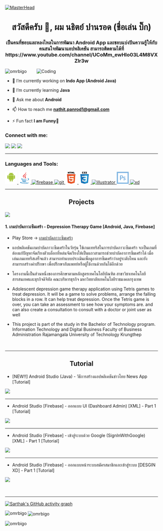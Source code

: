 [![MasterHead](https://1.bp.blogspot.com/-7A4WynwLsMw/XbBpCXG8fHI/AAAAAAAAMt4/uOa1bpLskYgrwGbllhSu2SDj_Mig8SXJQCLcBGAsYHQ/s1600/2000_600px.gif)](https://rishavchanda.io)
<h1 align="center">สวัสดีครับ 👋, ผม นธิตย์ ปานรอด (ชื่อเล่น บิ๊ก)</h1>
<h3 align="center">เป็นคนที่ชอบและหลงไหลในการพัฒนา Android App และชอบแบ่งปันความรู้ให้กับคนสนใจพัฒนาแอปพลิเคชัน สามารถติดตามได้ที่ https://www.youtube.com/channel/UCoMm_ewHIo03L4M8VXZlr3w </h3>

<img align="right" alt="Coding" width="400" src="https://cdn.dribbble.com/users/1162077/screenshots/3848914/programmer.gif">

<p align="left"> <img src="https://komarev.com/ghpvc/?username=omrbigo&label=Profile%20views&color=0e75b6&style=flat" alt="omrbigo" /> </p>

- 🔭 I’m currently working on **Indo App (Android Java)**

- 🌱 I’m currently learning **Java**

- 💬 Ask me about **Android**

- 📫 How to reach me **nathit.panrod1@gmail.com**

- ⚡ Fun fact **I am Funny🤣**

### Connect with me:
<a>[<img src="https://img.shields.io/badge/facebook-%231877F2.svg?&style=for-the-badge&logo=facebook&logoColor=white">](https://web.facebook.com/nathit.big)</a> 
<a>[<img src="https://img.shields.io/badge/youtube-%23E4405F.svg?&style=for-the-badge&logo=instagram&logoColor=white">](https://www.youtube.com/channel/UCoMm_ewHIo03L4M8VXZlr3w)</a>
<a>[<img src="https://img.shields.io/badge/facebook-fanpage-%231877F2.svg?&style=for-the-badge&logo=facebook fanpage&logoColor=white">](https://web.facebook.com/NathitChannel)</a> 

---

<h3 align="left">Languages and Tools:</h3>
<p align="left"> <a href="https://developer.android.com" target="_blank" rel="noreferrer"> <img src="https://raw.githubusercontent.com/devicons/devicon/master/icons/android/android-original-wordmark.svg" alt="android" width="40" height="40"/> </a> <a href="https://www.java.com" target="_blank" rel="noreferrer"> <img src="https://raw.githubusercontent.com/devicons/devicon/master/icons/java/java-original.svg" alt="java" width="40" height="40"/> </a> <a href="https://firebase.google.com/" target="_blank" rel="noreferrer"> <img src="https://www.vectorlogo.zone/logos/firebase/firebase-icon.svg" alt="firebase" width="40" height="40"/> </a> <a href="https://git-scm.com/" target="_blank" rel="noreferrer"> <img src="https://www.vectorlogo.zone/logos/git-scm/git-scm-icon.svg" alt="git" width="40" height="40"/> </a> <a href="https://www.w3.org/html/" target="_blank" rel="noreferrer"> <img src="https://raw.githubusercontent.com/devicons/devicon/master/icons/html5/html5-original-wordmark.svg" alt="html5" width="40" height="40"/> </a> <a href="https://www.w3schools.com/css/" target="_blank" rel="noreferrer"> <img src="https://raw.githubusercontent.com/devicons/devicon/master/icons/css3/css3-original-wordmark.svg" alt="css3" width="40" height="40"/> </a> <a href="https://www.adobe.com/in/products/illustrator.html" target="_blank" rel="noreferrer"> <img src="https://www.vectorlogo.zone/logos/adobe_illustrator/adobe_illustrator-icon.svg" alt="illustrator" width="40" height="40"/> </a> </a> <a href="https://www.photoshop.com/en" target="_blank" rel="noreferrer"> <img src="https://raw.githubusercontent.com/devicons/devicon/master/icons/photoshop/photoshop-line.svg" alt="photoshop" width="40" height="40"/> </a> <a href="https://www.adobe.com/products/xd.html" target="_blank" rel="noreferrer"> <img src="https://cdn.worldvectorlogo.com/logos/adobe-xd.svg" alt="xd" width="40" height="40"/> </a> </p>

---

## <p align="center">Projects</p>

[<img src="https://play-lh.googleusercontent.com/XaAwRv6Duf9VR8YqaImypQu6SfVi5-HlRxnDGSyvQPzwfm-c-2DGu-iu2nMiOVbuqjY=s180-rw">]()
#### 1. เกมบำบัดภาวะซึมเศร้า - Depression Therapy Game [Android, Java, Firebase]
* Play Store -> [เกมบำบัดภาวะซึมเศร้า](https://play.google.com/store/apps/details?id=com.depressiontherapygame)
* แอปพลิเคชันเกมบำบัดภาวะซึมเศร้าในวัยรุ่น ใช้เกมเททริสในการบำบัดภาวะซึมเศร้า จะเป็นเกมที่ต้องแก้ปัญหาจัดเรียงตัวบล็อกที่หล่นจัดเรียงให้เป็นแถวสามารถช่วยบำบัดอาการซึมเศร้าได้ เมื่อเล่นเกมเททริสเสร็จแล้ว สามารถทำแบบประเมินเพื่อดูอาการซึมเศร้าว่าอยู่ระดับไหน และยังสามารถสร้างคำปรึกษา เพื่อปรึกษากับแพทย์หรือผู้ใช้งานด้วยกันได้อีกด้วย
* โครงงานนี้เป็นส่วนหนึ่งของการศึกษาตามหลักสูตรเทคโนโลยีบัณฑิต สาขาวิชาเทคโนโลยีสารสนเทศและธุรกิจดิจิทัล คณะบริหารธุรกิจ มหาวิทยาลัยเทคโนโลยีราชมงคลกรุงเทพ

* Adolescent depression game therapy application using Tetris games to treat depression. It will be a game to solve problems, arrange the falling blocks in a row. It can help treat depression. Once the Tetris game is over, you can take an assessment to see how your symptoms are. and can also create a consultation to consult with a doctor or joint user as well
* This project is part of the study in the Bachelor of Technology program.
Information Technology and Digital Business Faculty of Business Administration
Rajamangala University of Technology Krungthep
<br>

---

## <p align="center">Tutorial</p>

* [NEW!!] Android Studio (Java) - วิธีการสร้างแอปพลิเคชันข่าวไทย News App [Tutorial]

[<img src="https://www.img.in.th/images/15a5a7504fd5a3795debe0d59a7f47fa.jpg">](https://youtu.be/tifCpoBvffM)

---

* Android Studio [Firebase] - ออกแบบ UI (Dashboard Admin) [XML] - Part 1 [Tutorial]

[<img src="https://www.img.in.th/images/87b3b5b5c56746df4423b26e6c58b85e.jpg">](https://youtu.be/UjWdFvOW2Lw)

---

* Android Studio [Firebase] - เข้าสู่ระบบด้วย Google (SignInWithGoogle) [XML] - Part 1 [Tutorial] 

[<img src="https://www.img.in.th/images/8cac25cbe7e5fa0fcd8d9d46813c5965.jpg">](https://youtu.be/n5xjO8VWCGQ)

---

* Android Studio [Firebase] - ออกแบบหน้าระบบสมัครสมาชิกและเข้าสู่ระบบ [DESGIN XD] - Part 1 [Tutorial]

[<img src="https://www.img.in.th/images/4430aecc575b7d927daab46a6c12ec33.jpg">](https://youtu.be/n5xjO8VWCGQ)

<br>

---

[![Sarthak's GitHub activity graph](https://activity-graph.herokuapp.com/graph?username=omrbigo&&theme=xcode)](https://github.com/oMrBIGo)

<p><img align="left" src="https://github-readme-stats.vercel.app/api/top-langs?username=omrbigo&show_icons=true&locale=en&layout=compact&theme=tokyonight" alt="omrbigo" /></p>

<p>&nbsp;<img align="center" src="https://github-readme-stats.vercel.app/api?username=omrbigo&show_icons=true&locale=en&theme=tokyonight" alt="omrbigo" /></p>

<p><img align="center" src="https://github-readme-streak-stats.herokuapp.com/?user=omrbigo&&theme=tokyonight" alt="omrbigo" /></p>
